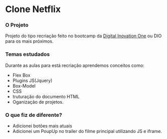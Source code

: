 # Clone Netflix

### O Projeto

Projeto do tipo recriação feito no bootcamp da <a href="https://web.digitalinnovation.one/track/everis-fullstack-developer">Digital Inovation One<a> ou DIO para os mais próximos.
 

### Temas estudados

Durante as aulas para está recriação aprendemos conceitos como: 
* Flex Box 
* Plugins JS(Jquery) 
* Box-Model 
* CSS
* truturação do documento HTML
* Oganização de projetos.


### O que fiz de diferente?

* Adicionei botões mais atuais 
* Adicionei um PoupUp no trailer do filme principal utilizando JS e iframe.

